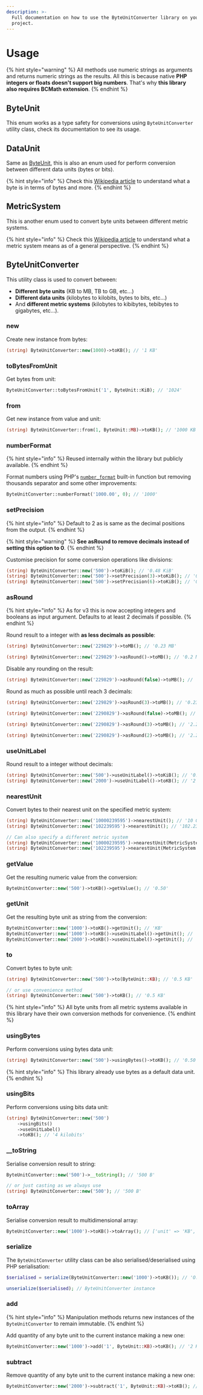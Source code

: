 ```yaml
---
description: >-
  Full documentation on how to use the ByteUnitConverter library on your PHP
  project.
---
```


# Usage

{% hint style="warning" %}
All methods use numeric strings as arguments and returns numeric strings as the results. All this is because native **PHP integers or floats doesn't support big numbers**. That's why **this library also requires BCMath extension**.
{% endhint %}

## ByteUnit

This enum works as a type safety for conversions using `ByteUnitConverter` utility class, check its documentation to see its usage.

## DataUnit

Same as [ByteUnit](usage.md#byteunit), this is also an enum used for perform conversion between different data units (bytes or bits).

{% hint style="info" %}
Check this [Wikipedia article](https://en.wikipedia.org/wiki/Byte) to understand what a byte is in terms of bytes and more.
{% endhint %}

## MetricSystem

This is another enum used to convert byte units between different metric systems.

{% hint style="info" %}
Check this [Wikipedia article](https://en.wikipedia.org/wiki/Metric\_prefix) to understand what a metric system means as of a general perspective.
{% endhint %}

## ByteUnitConverter

This utility class is used to convert between:

* **Different byte units** (KB to MB, TB to GB, etc...)
* **Different data units** (kilobytes to kilobits, bytes to bits, etc...)
* And **different metric systems** (kilobytes to kibibytes, tebibytes to gigabytes, etc...).

### new

Create new instance from bytes:

```php
(string) ByteUnitConverter::new(1000)->toKB(); // '1 KB'
```

### toBytesFromUnit

Get bytes from unit:

```php
ByteUnitConverter::toBytesFromUnit('1', ByteUnit::KiB); // '1024'
```

### from

Get new instance from value and unit:

```php
(string) ByteUnitConverter::from(1, ByteUnit::MB)->toKB(); // '1000 KB'
```

### numberFormat

{% hint style="info" %}
Reused internally within the library but publicly available.
{% endhint %}

Format numbers using PHP's [`number_format`](https://www.php.net/manual/en/function.number-format.php) built-in function but removing thousands separator and some other improvements:

```php
ByteUnitConverter::numberFormat('1000.00', 0); // '1000'
```

### setPrecision

{% hint style="info" %}
Default to 2 as is same as the decimal positions from the output.
{% endhint %}

{% hint style="warning" %}
**See asRound to remove decimals instead of setting this option to 0**.
{% endhint %}

Customise precision for some conversion operations like divisions:

```php
(string) ByteUnitConverter::new('500')->toKiB(); // '0.48 KiB'
(string) ByteUnitConverter::new('500')->setPrecision(3)->toKiB(); // '0.488 KiB'
(string) ByteUnitConverter::new('500')->setPrecision(6)->toKiB(); // '0.488281 KiB'
```

### asRound

{% hint style="info" %}
As for v3 this is now accepting integers and booleans as input argument. Defaults to at least 2 decimals if possible.
{% endhint %}

Round result to a integer with **as less decimals as possible**:

```php
(string) ByteUnitConverter::new('229829')->toMB(); // '0.23 MB'

(string) ByteUnitConverter::new('229829')->asRound()->toMB(); // '0.2 MB'
```

Disable any rounding on the result:

```php
(string) ByteUnitConverter::new('229829')->asRound(false)->toMB(); // '0.2298 MB'
```

Round as much as possible until reach 3 decimals:

```php
(string) ByteUnitConverter::new('229829')->asRound(3)->toMB(); // '0.23 MB'

(string) ByteUnitConverter::new('2290829')->asRound(false)->toMB(); // '2.2908 MB'

(string) ByteUnitConverter::new('2290829')->asRound(3)->toMB(); // '2.291 MB'

(string) ByteUnitConverter::new('2290829')->asRound(2)->toMB(); // '2.29 MB'
```

### useUnitLabel

Round result to a integer without decimals:

```php
(string) ByteUnitConverter::new('500')->useUnitLabel()->toKiB(); // '0.5 kibibyte'
(string) ByteUnitConverter::new('2000')->useUnitLabel()->toKB(); // '2 kilobytes'
```

### nearestUnit

Convert bytes to their nearest unit on the specified metric system:

```php
(string) ByteUnitConverter::new('10000239595')->nearestUnit(); // '10 GB'
(string) ByteUnitConverter::new('102239595')->nearestUnit(); // '102.23 MB'

// Can also specify a different metric system
(string) ByteUnitConverter::new('10000239595')->nearestUnit(MetricSystem::Binary); // '9.31 GiB'
(string) ByteUnitConverter::new('102239595')->nearestUnit(MetricSystem::Binary); // '97.50 MiB'
```

### getValue

Get the resulting numeric value from the conversion:

```php
ByteUnitConverter::new('500')->toKB()->getValue(); // '0.50'
```

### getUnit

Get the resulting byte unit as string from the conversion:

```php
ByteUnitConverter::new('1000')->toKB()->getUnit(); // 'KB'
ByteUnitConverter::new('1000')->toKB()->useUnitLabel()->getUnit(); // 'kilobyte'
ByteUnitConverter::new('2000')->toKB()->useUnitLabel()->getUnit(); // 'kilobytes'
```

### to

Convert bytes to byte unit:

```php
(string) ByteUnitConverter::new('500')->to(ByteUnit::KB); // '0.5 KB'

// or use convenience method
(string) ByteUnitConverter::new('500')->toKB(); // '0.5 KB'
```

{% hint style="info" %}
All byte units from all metric systems available in this library have their own conversion methods for convenience.
{% endhint %}

### usingBytes

Perform conversions using bytes data unit:

```php
(string) ByteUnitConverter::new('500')->usingBytes()->toKB(); // '0.50 KB'
```

{% hint style="info" %}
This library already use bytes as a default data unit.
{% endhint %}

### usingBits

Perform conversions using bits data unit:

```php
(string) ByteUnitConverter::new('500')
    ->usingBits()
    ->useUnitLabel()
    ->toKB(); // '4 kilobits'
```

### \_\_toString

Serialise conversion result to string:

```php
ByteUnitConverter::new('500')->__toString(); // '500 B'

// or just casting as we always use
(string) ByteUnitConverter::new('500'); // '500 B'
```

### toArray

Serialise conversion result to multidimensional array:

```php
ByteUnitConverter::new('1000')->toKB()->toArray(); // ['unit' => 'KB', 'unit_label' => 'kilobyte', 'value' => '1.00']
```

### serialize

The `ByteUnitConverter` utility class can be also serialised/deserialised using PHP serialisation:

```php
$serialised = serialize(ByteUnitConverter::new('1000')->toKB()); // 'O:50:"OpenSoutheners\ByteUnitConverter\ByteUnitConverter":3:{s:5:"bytes";s:4:"1000";s:9:"byte_unit";s:3:"1e3";s:9:"data_unit";s:1:"1";}'

unserialize($serialised); // ByteUnitConverter instance
```

### add

{% hint style="info" %}
Manipulation methods returns new instances of the `ByteUnitConverter` to remain immutable.
{% endhint %}

Add quantity of any byte unit to the current instance making a new one:

```php
ByteUnitConverter::new('1000')->add('1', ByteUnit::KB)->toKB(); // '2 KB'
```

### subtract

Remove quantity of any byte unit to the current instance making a new one:

```php
ByteUnitConverter::new('2000')->subtract('1', ByteUnit::KB)->toKB(); // '1 KB
```
